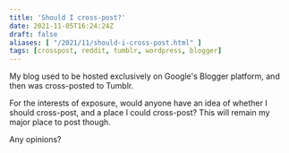 ```yaml
---
title: 'Should I cross-post?'
date: 2021-11-05T16:24:24Z
draft: false
aliases: [ "/2021/11/should-i-cross-post.html" ]
tags: [crosspost, reddit, tumblr, wordpress, blogger]
---
```


My blog used to be hosted exclusively on Google's Blogger platform, and then was cross-posted to Tumblr.

For the interests of exposure, would anyone have an idea of whether I should cross-post, and a place I could cross-post? This will remain my major place to post though.

Any opinions?
